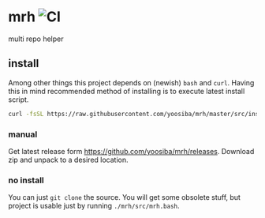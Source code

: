 # mrh ![CI](https://github.com/yoosiba/mrh/workflows/CI/badge.svg)
multi repo helper


## install
Among other things this project depends on (newish) `bash` and `curl`. Having this in mind recommended method of 
installing is to execute latest install script.

```bash
curl -fsSL https://raw.githubusercontent.com/yoosiba/mrh/master/src/installer.bash | bash
```

### manual
Get latest release form https://github.com/yoosiba/mrh/releases. Download zip and unpack to a desired location.

### no install
You can just `git clone` the source. You will get some obsolete stuff, but project is usable just by 
running `./mrh/src/mrh.bash`.
